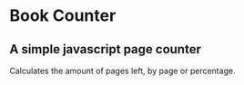 # Book Counter
## A simple javascript page counter

Calculates the amount of pages left, by page or percentage.
